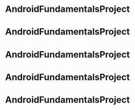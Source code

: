 # AndroidFundamentalsProject
# AndroidFundamentalsProject
# AndroidFundamentalsProject
# AndroidFundamentalsProject
# AndroidFundamentalsProject
